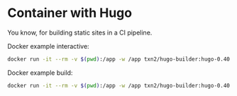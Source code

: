 # Container with Hugo

You know, for building static sites in a CI pipeline.

Docker example interactive:

```bash
docker run -it --rm -v $(pwd):/app -w /app txn2/hugo-builder:hugo-0.40.3 sh
```

Docker example build:

```bash
docker run -it --rm -v $(pwd):/app -w /app txn2/hugo-builder:hugo-0.40.3 hugo
```